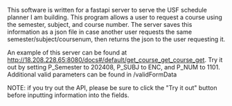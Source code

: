 This software is written for a fastapi server to serve the USF schedule planner I am building. This program allows a user to request a course using the semester, subject, and course number. The server saves this information as a json file in case another user requests the same semester/subject/coursenum, then returns the json to the user requesting it.

An example of this server can be found at http://18.208.228.65:8080/docs#/default/get_course_get_course_get. Try it out by setting P_Semester to 202408, P_SUBJ to ENC, and P_NUM to 1101. Additional valid parameters can be found in /validFormData

NOTE: if you try out the API, please be sure to click the "Try it out" button before inputting information into the fields.
